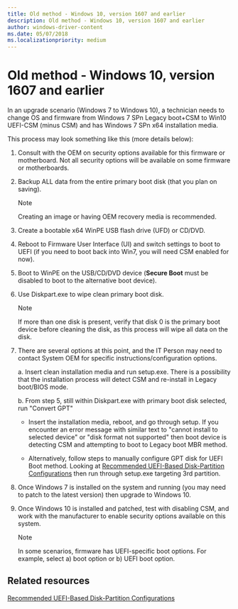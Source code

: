```yaml
---
title: Old method - Windows 10, version 1607 and earlier
description: Old method - Windows 10, version 1607 and earlier
author: windows-driver-content
ms.date: 05/07/2018
ms.localizationpriority: medium
---
```


# Old method - Windows 10, version 1607 and earlier

In an upgrade scenario (Windows 7 to Windows 10), a technician needs to change OS and firmware from Windows 7 SPn Legacy boot+CSM to Win10 UEFI-CSM (minus CSM) and has Windows 7 SPn x64 installation media.

This process may look something like this (more details below):

1. Consult with the OEM on security options available for this firmware or motherboard. Not all security options will be available on some firmware or motherboards.

2. Backup ALL data from the entire primary boot disk (that you plan on saving).

    > [!NOTE]
    > Creating an image or having OEM recovery media is recommended.

3. Create a bootable x64 WinPE USB flash drive (UFD) or CD/DVD.

4. Reboot to Firmware User Interface (UI) and switch settings to boot to UEFI (if you need to boot back into Win7, you will need CSM enabled for now).

5. Boot to WinPE on the USB/CD/DVD device (**Secure Boot** must be disabled to boot to the alternative boot device).

6. Use Diskpart.exe to wipe clean primary boot disk.

    > [!NOTE]
    > If more than one disk is present, verify that disk 0 is the primary boot device before cleaning the disk, as this process will wipe all data on the disk.

7. There are several options at this point, and the IT Person may need to contact System OEM for specific instructions/configuration options.

    a.  Insert clean installation media and run setup.exe. There is a possibility that the installation process will detect CSM and re-install in Legacy boot/BIOS mode.

    b.  From step 5, still within Diskpart.exe with primary boot disk selected, run "Convert GPT"

      - Insert the installation media, reboot, and go through setup. If you encounter an error message with similar text to "cannot install to selected device" or "disk format not supported" then boot device is detecting CSM and attempting to boot to Legacy boot MBR method.

      - Alternatively, follow steps to manually configure GPT disk for UEFI Boot method. Looking at [Recommended UEFI-Based Disk-Partition Configurations](https://technet.microsoft.com/library/dd744301) then run through setup.exe targeting 3rd partition.

8. Once Windows 7 is installed on the system and running (you may need to patch to the latest version) then upgrade to Windows 10.

9. Once Windows 10 is installed and patched, test with disabling CSM, and work with the manufacturer to enable security options available on this system.

    > [!NOTE]
    > In some scenarios, firmware has UEFI-specific boot options. For example, select a) boot option or b) UEFI boot option.

## Related resources

[Recommended UEFI-Based Disk-Partition Configurations](https://technet.microsoft.com/library/dd744301)
